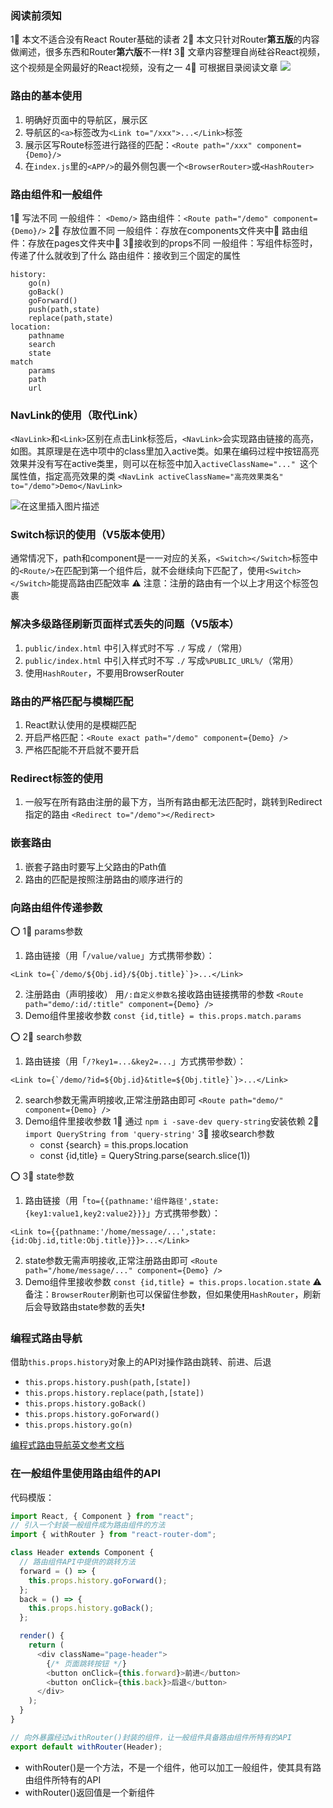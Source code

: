 ﻿### 阅读前须知
1⃣️ 本文不适合没有React Router基础的读者
2⃣️ 本文只针对Router**第五版**的内容做阐述，很多东西和Router**第六版**不一样❗️
3⃣️ 文章内容整理自尚硅谷React视频，这个视频是全网最好的React视频，没有之一
4⃣️ 可根据目录阅读文章
![](https://img-blog.csdnimg.cn/ea5979d15f0f46f0ac482e0573c24615.png?x-oss-process=image/watermark,type_d3F5LXplbmhlaQ,shadow_50,text_Q1NETiBAQ2h1YW5ZYW5nIENoZW4=,size_20,color_FFFFFF,t_70,g_se,x_16)
### 路由的基本使用

1. 明确好页面中的导航区，展示区
2. 导航区的`<a>`标签改为`<Link to="/xxx">...</Link>`标签
3. 展示区写Route标签进行路径的匹配：`<Route path="/xxx" component={Demo}/>`
4. 在`index.js`里的`<APP/>`的最外侧包裹一个`<BrowserRouter>`或`<HashRouter>`

### 路由组件和一般组件
1⃣️ 写法不同
一般组件： `<Demo/>`
路由组件：`<Route path="/demo" component={Demo}/>`
2⃣️ 存放位置不同
一般组件：存放在components文件夹中📁
路由组件：存放在pages文件夹中📁
3⃣️接收到的props不同
一般组件：写组件标签时，传递了什么就收到了什么
路由组件：接收到三个固定的属性

```
history:
	go(n)
	goBack()
	goForward()
	push(path,state)
	replace(path,state)
location:
	pathname
	search
	state
match
	params
	path
	url
```
### NavLink的使用（取代Link）
`<NavLink>`和`<Link>`区别在点击Link标签后，`<NavLink>`会实现路由链接的高亮，如图。其原理是在选中项中的class里加入active类。如果在编码过程中按钮高亮效果并没有写在active类里，则可以在标签中加入`activeClassName="..." `这个属性值，指定高亮效果的类
`
<NavLink activeClassName="高亮效果类名" to="/demo">Demo</NavLink>
`

![在这里插入图片描述](https://img-blog.csdnimg.cn/b77b5249d8f64d83bdac6772205cdad6.png)
### Switch标识的使用（V5版本使用）
通常情况下，path和component是一一对应的关系，`<Switch></Switch>`标签中的`<Route/>`在匹配到第一个组件后，就不会继续向下匹配了，使用`<Switch></Switch>`能提高路由匹配效率
⚠️ 注意：注册的路由有一个以上才用这个标签包裹


### 解决多级路径刷新页面样式丢失的问题（V5版本）
1. `public/index.html` 中引入样式时不写 `./` 写成 `/`（常用）
2.  `public/index.html` 中引入样式时不写 `./` 写成`%PUBLIC_URL%/`（常用）
3. 使用`HashRouter`，不要用BrowserRouter

### 路由的严格匹配与模糊匹配
1. React默认使用的是模糊匹配
2. 开启严格匹配：`<Route exact path="/demo" component={Demo} />`
3. 严格匹配能不开启就不要开启

### Redirect标签的使用
1. 一般写在所有路由注册的最下方，当所有路由都无法匹配时，跳转到Redirect指定的路由
`<Redirect to="/demo"></Redirect>`

### 嵌套路由
1. 嵌套子路由时要写上父路由的Path值
2. 路由的匹配是按照注册路由的顺序进行的

  
### 向路由组件传递参数
⭕️ 1⃣️ params参数
1. 路由链接（用「`/value/value`」方式携带参数）：
```
<Link to={`/demo/${Obj.id}/${Obj.title}`}>...</Link>
```
2. 注册路由（声明接收）
用`/:自定义参数名`接收路由链接携带的参数
`<Route path="demo/:id/:title" component={Demo} />`
3. Demo组件里接收参数
`const {id,title} = this.props.match.params`

⭕️ 2⃣️ search参数
1. 路由链接（用「`/?key1=...&key2=...`」方式携带参数）：
```
<Link to={`/demo/?id=${Obj.id}&title=${Obj.title}`}>...</Link>
```
2. search参数无需声明接收,正常注册路由即可
`<Route path="demo/" component={Demo} />`
3. Demo组件里接收参数
1⃣️ 通过 `npm i -save-dev query-string`安装依赖
2⃣️ `import QueryString from 'query-string'`
3⃣️ 接收search参数
    - const {search} = this.props.location
   -  const {id,title} = QueryString.parse(search.slice(1))

⭕️ 3⃣️ state参数
1. 路由链接（用「`to={{pathname:'组件路径',state:{key1:value1,key2:value2}}}`」方式携带参数）：
```
<Link to={{pathname:'/home/message/...',state:{id:Obj.id,title:Obj.title}}}>...</Link>
```
2.  state参数无需声明接收,正常注册路由即可
`<Route path="/home/message/..." component={Demo} />`
3. Demo组件里接收参数
`const {id,title} = this.props.location.state`
⚠️ 备注：`BrowserRouter`刷新也可以保留住参数，但如果使用`HashRouter`，刷新后会导致路由state参数的丢失❗️


### 编程式路由导航
借助`this.props.history`对象上的API对操作路由跳转、前进、后退

- `this.props.history.push(path,[state])`
- `this.props.history.replace(path,[state])`
- `this.props.history.goBack()`
- `this.props.history.goForward()`
- `this.props.history.go(n)`

[编程式路由导航英文参考文档](https://www.pluralsight.com/guides/using-react-with-the-history-api)

### 在一般组件里使用路由组件的API
代码模版：
```javascript
import React, { Component } from "react";
// 引入一个封装一般组件成为路由组件的方法
import { withRouter } from "react-router-dom";

class Header extends Component {
  // 路由组件API中提供的跳转方法
  forward = () => {
    this.props.history.goForward();
  };
  back = () => {
    this.props.history.goBack();
  };

  render() {
    return (
      <div className="page-header">
        {/* 页面跳转按钮 */}
        <button onClick={this.forward}>前进</button>
        <button onClick={this.back}>后退</button>
      </div>
    );
  }
}

// 向外暴露经过withRouter()封装的组件，让一般组件具备路由组件所特有的API
export default withRouter(Header);
```
- withRouter()是一个方法，不是一个组件，他可以加工一般组件，使其具有路由组件所特有的API
- withRouter()返回值是一个新组件


